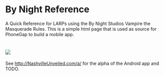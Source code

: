 # By Night Reference


A Quick Reference for LARPs using the By Night Studios Vampire the Masquerade Rules.  This is a simple html page that is used as source for PhoneGap to build a mobile app.


# <img src="http://nashvilleunveiled.com/a/icon-128.png"> 

See http://NashvilleUnveiled.com/a/ for the alpha of the Android app and TODO.
